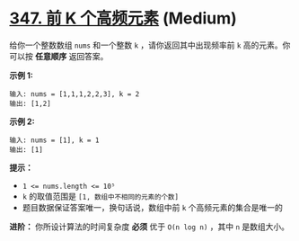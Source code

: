 # [347. 前 K 个高频元素][link] (Medium)

[link]: https://leetcode.cn/problems/top-k-frequent-elements/

给你一个整数数组 `nums` 和一个整数 `k` ，请你返回其中出现频率前 `k` 高的元素。你可以按 **任意顺序** 
返回答案。

**示例 1:**

```
输入: nums = [1,1,1,2,2,3], k = 2
输出: [1,2]

```

**示例 2:**

```
输入: nums = [1], k = 1
输出: [1]
```

**提示：**

- `1 <= nums.length <= 10⁵`
- `k` 的取值范围是 `[1, 数组中不相同的元素的个数]`
- 题目数据保证答案唯一，换句话说，数组中前 `k` 个高频元素的集合是唯一的

**进阶：** 你所设计算法的时间复杂度 **必须** 优于 `O(n log n)` ，其中 `n` 是数组大小。

